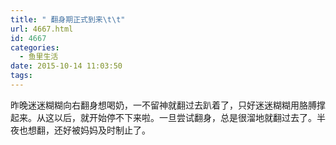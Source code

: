 ```yaml
---
title: " 翻身期正式到来\t\t"
url: 4667.html
id: 4667
categories:
  - 鱼里生活
date: 2015-10-14 11:03:50
tags:
---
```


昨晚迷迷糊糊向右翻身想喝奶，一不留神就翻过去趴着了，只好迷迷糊糊用胳膊撑起来。从这以后，就开始停不下来啦。一旦尝试翻身，总是很溜地就翻过去了。半夜也想翻，还好被妈妈及时制止了。